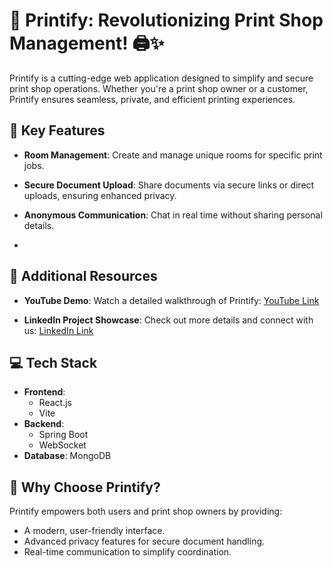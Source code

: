 # 🌟 Printify: Revolutionizing Print Shop Management! 🖨️✨

Printify is a cutting-edge web application designed to simplify and secure print shop operations. Whether you're a print shop owner or a customer, Printify ensures seamless, private, and efficient printing experiences.

## 📌 Key Features

- **Room Management**: Create and manage unique rooms for specific print jobs.
- **Secure Document Upload**: Share documents via secure links or direct uploads, ensuring enhanced privacy.
- **Anonymous Communication**: Chat in real time without sharing personal details.

- 
## 🔗 Additional Resources

- **YouTube Demo**: Watch a detailed walkthrough of Printify: [YouTube Link](https://youtu.be/NUV2BUpWSng?si=7lJ8lwpFvOj_ItvU)

- **LinkedIn Project Showcase**: Check out more details and connect with us: [LinkedIn Link](https://www.linkedin.com/posts/aditya-thodsare-475366289_webapp-printify-springboot-activity-7284180807630368768-WPDF?utm_source=social_share_sheet&utm_medium=member_desktop_web)

## 💻 Tech Stack

- **Frontend**: 
  - React.js 
  - Vite 
- **Backend**: 
  - Spring Boot 
  - WebSocket 
- **Database**: MongoDB

## 🚀 Why Choose Printify?

Printify empowers both users and print shop owners by providing:
- A modern, user-friendly interface.
- Advanced privacy features for secure document handling.
- Real-time communication to simplify coordination.

